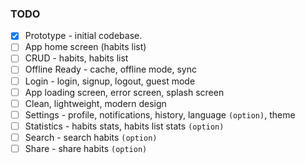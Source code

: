 ### TODO

- [x] Prototype - initial codebase.
- [ ] App home screen (habits list)
- [ ] CRUD - habits, habits list
- [ ] Offline Ready - cache, offline mode, sync
- [ ] Login - login, signup, logout, guest mode
- [ ] App loading screen, error screen, splash screen
- [ ] Clean, lightweight, modern design
- [ ] Settings - profile, notifications, history, language `(option)`, theme
- [ ] Statistics - habits stats, habits list stats `(option)`
- [ ] Search - search habits `(option)`
- [ ] Share - share habits `(option)`